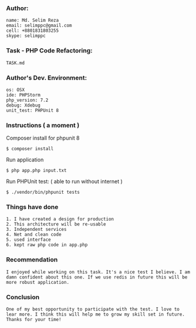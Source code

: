 ### Author: 

    name: Md. Selim Reza
    email: selimppc@gmail.com
    cell: +8801831803255
    skype: selimppc

### Task - PHP Code Refactoring: 

    TASK.md
    
### Author's Dev. Environment:

    os: OSX
    ide: PHPStorm 
    php_version: 7.2 
    debug: Xdebug
    unit_test: PHPUnit 8


### Instructions ( a moment )

Composer install for phpunit 8

    $ composer install

Run application 

    $ php app.php input.txt

Run PHPUnit test: ( able to run without internet )

    $ ./vendor/bin/phpunit tests 

### Things have done

    1. I have created a design for production
    2. This architecture will be re-usable
    3. Independent services
    4. Net and clean code
    5. used interface 
    6. kept raw php code in app.php 

### Recommendation 

    I enjoyed while working on this task. It's a nice test I believe. I am damn confident about this one. If we use redis in future this will be more robust application.

### Conclusion

    One of my best opportunity to participate with the test. I love to lear more. I think this will help me to grow my skill set in future. 
    Thanks for your time!
